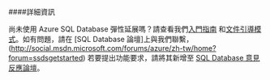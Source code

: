 ﻿####詳細資訊

尚未使用 Azure SQL Database 彈性延展嗎？請查看我們[入門指南](./sql-database-elastic-scale-get-started.md) 和[文件引導模式](./sql-database-elastic-scale-documentation-map.md)。如有問題，請在 [SQL Database 論壇]上與我們聯繫，(http://social.msdn.microsoft.com/forums/azure/zh-tw/home?forum=ssdsgetstarted) 若要提出功能要求，請將其新增至 [SQL Database 意見反應論壇](http://feedback.azure.com/forums/217321-sql-database)。
<!--HONumber=42-->
